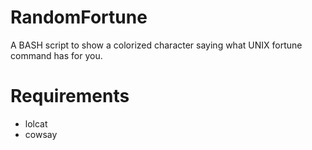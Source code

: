 # RandomFortune
A BASH script to show a colorized character saying what UNIX fortune command has for you.

# Requirements
- lolcat
- cowsay
